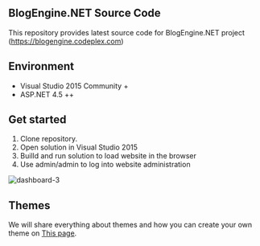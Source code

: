 ## BlogEngine.NET Source Code
This repository provides latest source code for BlogEngine.NET project (https://blogengine.codeplex.com)

## Environment
  * Visual Studio 2015 Community +
  * ASP.NET 4.5 ++

## Get started
  1. Clone repository.
  2. Open solution in Visual Studio 2015
  3. Builld and run solution to load website in the browser
  4. Use admin/admin to log into website administration

![dashboard-3](https://cloud.githubusercontent.com/assets/1932785/11760070/0012f9d8-a052-11e5-84a8-e9097cb85f23.png)

## Themes
We will share everything about themes and how you can create your own theme on [This page](http://francis.bio/BlogEngine/).
